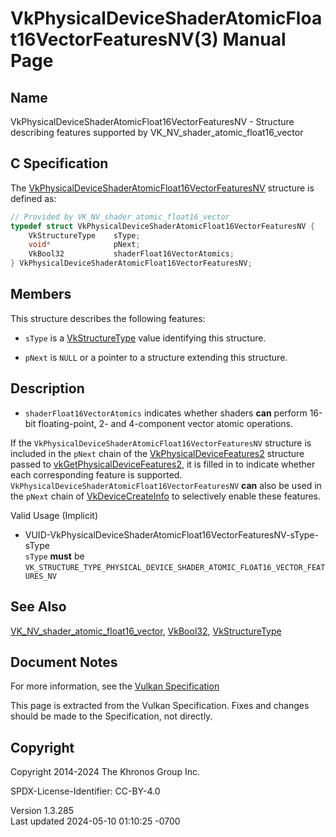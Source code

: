 # VkPhysicalDeviceShaderAtomicFloat16VectorFeaturesNV(3) Manual Page

## Name

VkPhysicalDeviceShaderAtomicFloat16VectorFeaturesNV - Structure
describing features supported by VK_NV_shader_atomic_float16_vector



## <a href="#_c_specification" class="anchor"></a>C Specification

The
[VkPhysicalDeviceShaderAtomicFloat16VectorFeaturesNV](https://registry.khronos.org/vulkan/specs/1.3-extensions/man/html/VkPhysicalDeviceShaderAtomicFloat16VectorFeaturesNV.html)
structure is defined as:

``` c
// Provided by VK_NV_shader_atomic_float16_vector
typedef struct VkPhysicalDeviceShaderAtomicFloat16VectorFeaturesNV {
    VkStructureType    sType;
    void*              pNext;
    VkBool32           shaderFloat16VectorAtomics;
} VkPhysicalDeviceShaderAtomicFloat16VectorFeaturesNV;
```

## <a href="#_members" class="anchor"></a>Members

This structure describes the following features:

- `sType` is a [VkStructureType](https://registry.khronos.org/vulkan/specs/1.3-extensions/man/html/VkStructureType.html) value identifying
  this structure.

- `pNext` is `NULL` or a pointer to a structure extending this
  structure.

## <a href="#_description" class="anchor"></a>Description

- <span id="features-shaderFloat16VectorAtomics"></span>
  `shaderFloat16VectorAtomics` indicates whether shaders **can** perform
  16-bit floating-point, 2- and 4-component vector atomic operations.

If the `VkPhysicalDeviceShaderAtomicFloat16VectorFeaturesNV` structure
is included in the `pNext` chain of the
[VkPhysicalDeviceFeatures2](https://registry.khronos.org/vulkan/specs/1.3-extensions/man/html/VkPhysicalDeviceFeatures2.html) structure
passed to
[vkGetPhysicalDeviceFeatures2](https://registry.khronos.org/vulkan/specs/1.3-extensions/man/html/vkGetPhysicalDeviceFeatures2.html), it is
filled in to indicate whether each corresponding feature is supported.
`VkPhysicalDeviceShaderAtomicFloat16VectorFeaturesNV` **can** also be
used in the `pNext` chain of
[VkDeviceCreateInfo](https://registry.khronos.org/vulkan/specs/1.3-extensions/man/html/VkDeviceCreateInfo.html) to selectively enable
these features.

Valid Usage (Implicit)

- <a
  href="#VUID-VkPhysicalDeviceShaderAtomicFloat16VectorFeaturesNV-sType-sType"
  id="VUID-VkPhysicalDeviceShaderAtomicFloat16VectorFeaturesNV-sType-sType"></a>
  VUID-VkPhysicalDeviceShaderAtomicFloat16VectorFeaturesNV-sType-sType  
  `sType` **must** be
  `VK_STRUCTURE_TYPE_PHYSICAL_DEVICE_SHADER_ATOMIC_FLOAT16_VECTOR_FEATURES_NV`

## <a href="#_see_also" class="anchor"></a>See Also

[VK_NV_shader_atomic_float16_vector](https://registry.khronos.org/vulkan/specs/1.3-extensions/man/html/VK_NV_shader_atomic_float16_vector.html),
[VkBool32](https://registry.khronos.org/vulkan/specs/1.3-extensions/man/html/VkBool32.html), [VkStructureType](https://registry.khronos.org/vulkan/specs/1.3-extensions/man/html/VkStructureType.html)

## <a href="#_document_notes" class="anchor"></a>Document Notes

For more information, see the <a
href="https://registry.khronos.org/vulkan/specs/1.3-extensions/html/vkspec.html#VkPhysicalDeviceShaderAtomicFloat16VectorFeaturesNV"
target="_blank" rel="noopener">Vulkan Specification</a>

This page is extracted from the Vulkan Specification. Fixes and changes
should be made to the Specification, not directly.

## <a href="#_copyright" class="anchor"></a>Copyright

Copyright 2014-2024 The Khronos Group Inc.

SPDX-License-Identifier: CC-BY-4.0

Version 1.3.285  
Last updated 2024-05-10 01:10:25 -0700
